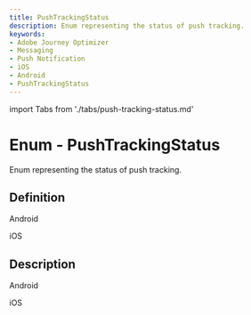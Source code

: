 ```yaml
---
title: PushTrackingStatus
description: Enum representing the status of push tracking.
keywords:
- Adobe Journey Optimizer
- Messaging
- Push Notification
- iOS
- Android
- PushTrackingStatus
---
```


import Tabs from './tabs/push-tracking-status.md'

# Enum - PushTrackingStatus

Enum representing the status of push tracking.

## Definition

<TabsBlock orientation="horizontal" slots="heading, content" repeat="2"/>

Android

<Tabs query="platform=android&function=enum"/>

iOS

<Tabs query="platform=ios&function=enum"/>

## Description

<TabsBlock orientation="horizontal" slots="heading, content" repeat="2"/>

Android

<Tabs query="platform=android&function=string-values"/>

iOS

<Tabs query="platform=ios&function=string-values"/>